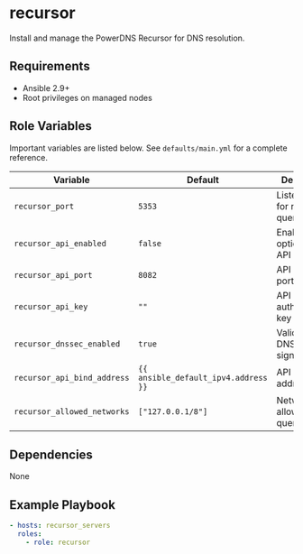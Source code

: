 # recursor

Install and manage the PowerDNS Recursor for DNS resolution.

## Requirements
- Ansible 2.9+
- Root privileges on managed nodes

## Role Variables
Important variables are listed below. See `defaults/main.yml` for a complete reference.

| Variable | Default | Description |
|----------|---------|-------------|
| `recursor_port` | `5353` | Listening port for recursive queries |
| `recursor_api_enabled` | `false` | Enable the optional HTTP API |
| `recursor_api_port` | `8082` | API listening port |
| `recursor_api_key` | `""` | API authentication key |
| `recursor_dnssec_enabled` | `true` | Validate DNSSEC signatures |
| `recursor_api_bind_address` | `{{ ansible_default_ipv4.address }}` | API bind address |
| `recursor_allowed_networks` | `["127.0.0.1/8"]` | Networks allowed to query |

## Dependencies
None

## Example Playbook
```yaml
- hosts: recursor_servers
  roles:
    - role: recursor
```
